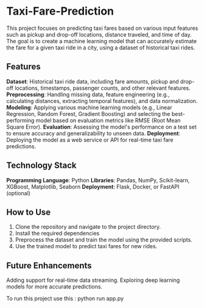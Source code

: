 # Taxi-Fare-Prediction
This project focuses on predicting taxi fares based on various input features such as pickup and drop-off locations, distance traveled, and time of day. The goal is to create a machine learning model that can accurately estimate the fare for a given taxi ride in a city, using a dataset of historical taxi rides.

## Features

**Dataset**: Historical taxi ride data, including fare amounts, pickup and drop-off locations, timestamps, passenger counts, and other relevant features.
**Preprocessing**: Handling missing data, feature engineering (e.g., calculating distances, extracting temporal features), and data normalization.
**Modeling**: Applying various machine learning models (e.g., Linear Regression, Random Forest, Gradient Boosting) and selecting the best-performing model based on evaluation metrics like RMSE (Root Mean Square Error).
**Evaluation**: Assessing the model's performance on a test set to ensure accuracy and generalizability to unseen data.
**Deployment**: Deploying the model as a web service or API for real-time taxi fare predictions.

## Technology Stack

 **Programming Language**: Python
 **Libraries**: Pandas, NumPy, Scikit-learn, XGBoost, Matplotlib, Seaborn
**Deployment**: Flask, Docker, or FastAPI (optional)
  
## How to Use

1. Clone the repository and navigate to the project directory.
2. Install the required dependencies 
3. Preprocess the dataset and train the model using the provided scripts.
4. Use the trained model to predict taxi fares for new rides.

## Future Enhancements

 Adding support for real-time data streaming.
 Exploring deep learning models for more accurate predictions.
 
 To run this project use this :
 python run app.py



